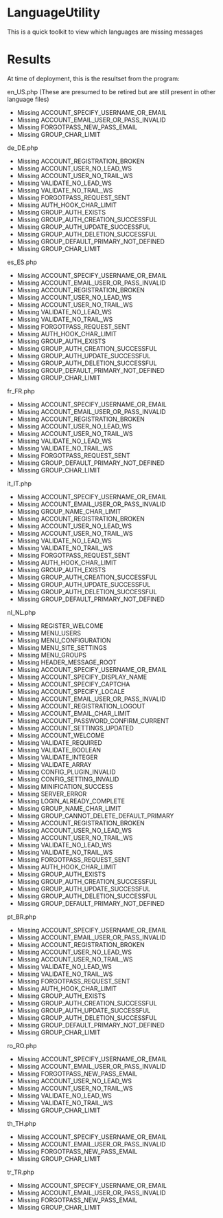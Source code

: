 # LanguageUtility
This is a quick toolkit to view which languages are missing messages

# Results
At time of deployment, this is the resultset from the program:

en_US.php (These are presumed to be retired but are still present in other language files)
* Missing ACCOUNT_SPECIFY_USERNAME_OR_EMAIL
* Missing ACCOUNT_EMAIL_USER_OR_PASS_INVALID
* Missing FORGOTPASS_NEW_PASS_EMAIL
* Missing GROUP_CHAR_LIMIT

de_DE.php
* Missing ACCOUNT_REGISTRATION_BROKEN
* Missing ACCOUNT_USER_NO_LEAD_WS
* Missing ACCOUNT_USER_NO_TRAIL_WS
* Missing VALIDATE_NO_LEAD_WS
* Missing VALIDATE_NO_TRAIL_WS
* Missing FORGOTPASS_REQUEST_SENT
* Missing AUTH_HOOK_CHAR_LIMIT
* Missing GROUP_AUTH_EXISTS
* Missing GROUP_AUTH_CREATION_SUCCESSFUL
* Missing GROUP_AUTH_UPDATE_SUCCESSFUL
* Missing GROUP_AUTH_DELETION_SUCCESSFUL
* Missing GROUP_DEFAULT_PRIMARY_NOT_DEFINED
* Missing GROUP_CHAR_LIMIT

es_ES.php
* Missing ACCOUNT_SPECIFY_USERNAME_OR_EMAIL
* Missing ACCOUNT_EMAIL_USER_OR_PASS_INVALID
* Missing ACCOUNT_REGISTRATION_BROKEN
* Missing ACCOUNT_USER_NO_LEAD_WS
* Missing ACCOUNT_USER_NO_TRAIL_WS
* Missing VALIDATE_NO_LEAD_WS
* Missing VALIDATE_NO_TRAIL_WS
* Missing FORGOTPASS_REQUEST_SENT
* Missing AUTH_HOOK_CHAR_LIMIT
* Missing GROUP_AUTH_EXISTS
* Missing GROUP_AUTH_CREATION_SUCCESSFUL
* Missing GROUP_AUTH_UPDATE_SUCCESSFUL
* Missing GROUP_AUTH_DELETION_SUCCESSFUL
* Missing GROUP_DEFAULT_PRIMARY_NOT_DEFINED
* Missing GROUP_CHAR_LIMIT

fr_FR.php
* Missing ACCOUNT_SPECIFY_USERNAME_OR_EMAIL
* Missing ACCOUNT_EMAIL_USER_OR_PASS_INVALID
* Missing ACCOUNT_REGISTRATION_BROKEN
* Missing ACCOUNT_USER_NO_LEAD_WS
* Missing ACCOUNT_USER_NO_TRAIL_WS
* Missing VALIDATE_NO_LEAD_WS
* Missing VALIDATE_NO_TRAIL_WS
* Missing FORGOTPASS_REQUEST_SENT
* Missing GROUP_DEFAULT_PRIMARY_NOT_DEFINED
* Missing GROUP_CHAR_LIMIT

it_IT.php
* Missing ACCOUNT_SPECIFY_USERNAME_OR_EMAIL
* Missing ACCOUNT_EMAIL_USER_OR_PASS_INVALID
* Missing GROUP_NAME_CHAR_LIMIT
* Missing ACCOUNT_REGISTRATION_BROKEN
* Missing ACCOUNT_USER_NO_LEAD_WS
* Missing ACCOUNT_USER_NO_TRAIL_WS
* Missing VALIDATE_NO_LEAD_WS
* Missing VALIDATE_NO_TRAIL_WS
* Missing FORGOTPASS_REQUEST_SENT
* Missing AUTH_HOOK_CHAR_LIMIT
* Missing GROUP_AUTH_EXISTS
* Missing GROUP_AUTH_CREATION_SUCCESSFUL
* Missing GROUP_AUTH_UPDATE_SUCCESSFUL
* Missing GROUP_AUTH_DELETION_SUCCESSFUL
* Missing GROUP_DEFAULT_PRIMARY_NOT_DEFINED

nl_NL.php
* Missing REGISTER_WELCOME
* Missing MENU_USERS
* Missing MENU_CONFIGURATION
* Missing MENU_SITE_SETTINGS
* Missing MENU_GROUPS
* Missing HEADER_MESSAGE_ROOT
* Missing ACCOUNT_SPECIFY_USERNAME_OR_EMAIL
* Missing ACCOUNT_SPECIFY_DISPLAY_NAME
* Missing ACCOUNT_SPECIFY_CAPTCHA
* Missing ACCOUNT_SPECIFY_LOCALE
* Missing ACCOUNT_EMAIL_USER_OR_PASS_INVALID
* Missing ACCOUNT_REGISTRATION_LOGOUT
* Missing ACCOUNT_EMAIL_CHAR_LIMIT
* Missing ACCOUNT_PASSWORD_CONFIRM_CURRENT
* Missing ACCOUNT_SETTINGS_UPDATED
* Missing ACCOUNT_WELCOME
* Missing VALIDATE_REQUIRED
* Missing VALIDATE_BOOLEAN
* Missing VALIDATE_INTEGER
* Missing VALIDATE_ARRAY
* Missing CONFIG_PLUGIN_INVALID
* Missing CONFIG_SETTING_INVALID
* Missing MINIFICATION_SUCCESS
* Missing SERVER_ERROR
* Missing LOGIN_ALREADY_COMPLETE
* Missing GROUP_NAME_CHAR_LIMIT
* Missing GROUP_CANNOT_DELETE_DEFAULT_PRIMARY
* Missing ACCOUNT_REGISTRATION_BROKEN
* Missing ACCOUNT_USER_NO_LEAD_WS
* Missing ACCOUNT_USER_NO_TRAIL_WS
* Missing VALIDATE_NO_LEAD_WS
* Missing VALIDATE_NO_TRAIL_WS
* Missing FORGOTPASS_REQUEST_SENT
* Missing AUTH_HOOK_CHAR_LIMIT
* Missing GROUP_AUTH_EXISTS
* Missing GROUP_AUTH_CREATION_SUCCESSFUL
* Missing GROUP_AUTH_UPDATE_SUCCESSFUL
* Missing GROUP_AUTH_DELETION_SUCCESSFUL
* Missing GROUP_DEFAULT_PRIMARY_NOT_DEFINED

pt_BR.php
* Missing ACCOUNT_SPECIFY_USERNAME_OR_EMAIL
* Missing ACCOUNT_EMAIL_USER_OR_PASS_INVALID
* Missing ACCOUNT_REGISTRATION_BROKEN
* Missing ACCOUNT_USER_NO_LEAD_WS
* Missing ACCOUNT_USER_NO_TRAIL_WS
* Missing VALIDATE_NO_LEAD_WS
* Missing VALIDATE_NO_TRAIL_WS
* Missing FORGOTPASS_REQUEST_SENT
* Missing AUTH_HOOK_CHAR_LIMIT
* Missing GROUP_AUTH_EXISTS
* Missing GROUP_AUTH_CREATION_SUCCESSFUL
* Missing GROUP_AUTH_UPDATE_SUCCESSFUL
* Missing GROUP_AUTH_DELETION_SUCCESSFUL
* Missing GROUP_DEFAULT_PRIMARY_NOT_DEFINED
* Missing GROUP_CHAR_LIMIT

ro_RO.php
* Missing ACCOUNT_SPECIFY_USERNAME_OR_EMAIL
* Missing ACCOUNT_EMAIL_USER_OR_PASS_INVALID
* Missing FORGOTPASS_NEW_PASS_EMAIL
* Missing ACCOUNT_USER_NO_LEAD_WS
* Missing ACCOUNT_USER_NO_TRAIL_WS
* Missing VALIDATE_NO_LEAD_WS
* Missing VALIDATE_NO_TRAIL_WS
* Missing GROUP_CHAR_LIMIT

th_TH.php
* Missing ACCOUNT_SPECIFY_USERNAME_OR_EMAIL
* Missing ACCOUNT_EMAIL_USER_OR_PASS_INVALID
* Missing FORGOTPASS_NEW_PASS_EMAIL
* Missing GROUP_CHAR_LIMIT

tr_TR.php
* Missing ACCOUNT_SPECIFY_USERNAME_OR_EMAIL
* Missing ACCOUNT_EMAIL_USER_OR_PASS_INVALID
* Missing FORGOTPASS_NEW_PASS_EMAIL
* Missing GROUP_CHAR_LIMIT

